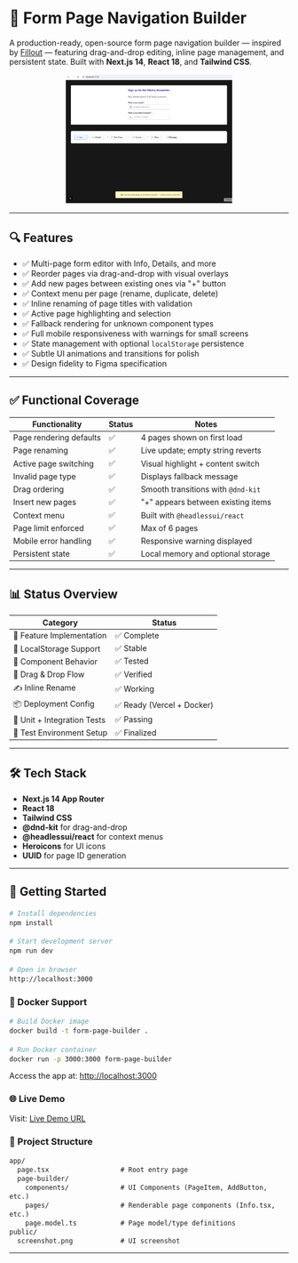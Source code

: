 # 🧱 Form Page Navigation Builder

A production-ready, open-source form page navigation builder — inspired by [Fillout](https://www.fillout.com) — featuring drag-and-drop editing, inline page management, and persistent state. Built with **Next.js 14**, **React 18**, and **Tailwind CSS**.

<p align="center">
  <img src="/public/preview.png" alt="App Preview" width="300" />
</p>

---

## 🔍 Features

- ✅ Multi-page form editor with Info, Details, and more
- ✅ Reorder pages via drag-and-drop with visual overlays
- ✅ Add new pages between existing ones via "+" button
- ✅ Context menu per page (rename, duplicate, delete)
- ✅ Inline renaming of page titles with validation
- ✅ Active page highlighting and selection
- ✅ Fallback rendering for unknown component types
- ✅ Full mobile responsiveness with warnings for small screens
- ✅ State management with optional `localStorage` persistence
- ✅ Subtle UI animations and transitions for polish
- ✅ Design fidelity to Figma specification

---

## ✅ Functional Coverage

| Functionality            | Status | Notes                                 |
|--------------------------|--------|---------------------------------------|
| Page rendering defaults  | ✅     | 4 pages shown on first load           |
| Page renaming            | ✅     | Live update; empty string reverts     |
| Active page switching    | ✅     | Visual highlight + content switch     |
| Invalid page type        | ✅     | Displays fallback message             |
| Drag ordering            | ✅     | Smooth transitions with `@dnd-kit`    |
| Insert new pages         | ✅     | "+" appears between existing items    |
| Context menu             | ✅     | Built with `@headlessui/react`        |
| Page limit enforced      | ✅     | Max of 6 pages                        |
| Mobile error handling    | ✅     | Responsive warning displayed          |
| Persistent state         | ✅     | Local memory and optional storage     |

---

## 📊 Status Overview

| Category                  | Status   |
|---------------------------|----------|
| 🧱 Feature Implementation | ✅ Complete |
| 💾 LocalStorage Support   | ✅ Stable   |
| 🧩 Component Behavior     | ✅ Tested   |
| 🔁 Drag & Drop Flow       | ✅ Verified |
| ✍️ Inline Rename          | ✅ Working  |
| 📦 Deployment Config      | ✅ Ready (Vercel + Docker) |
| 🧪 Unit + Integration Tests | ✅ Passing |
| 🧪 Test Environment Setup   | ✅ Finalized |

---

## 🛠 Tech Stack

- **Next.js 14 App Router**
- **React 18**
- **Tailwind CSS**
- **@dnd-kit** for drag-and-drop
- **@headlessui/react** for context menus
- **Heroicons** for UI icons
- **UUID** for page ID generation

---

## 🚀 Getting Started

```bash
# Install dependencies
npm install

# Start development server
npm run dev

# Open in browser
http://localhost:3000
```

### 🐳 Docker Support

```bash
# Build Docker image
docker build -t form-page-builder .

# Run Docker container
docker run -p 3000:3000 form-page-builder
```

Access the app at: [http://localhost:3000](http://localhost:3000)

### 🌐 Live Demo

Visit: [Live Demo URL](https://your-vercel-deployment-url.vercel.app)

### 📁 Project Structure

```
app/
  page.tsx                  # Root entry page
  page-builder/
    components/             # UI Components (PageItem, AddButton, etc.)
    pages/                  # Renderable page components (Info.tsx, etc.)
    page.model.ts           # Page model/type definitions
public/
  screenshot.png            # UI screenshot
```

---
